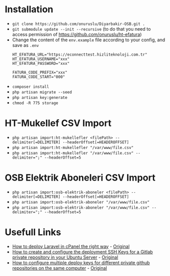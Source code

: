 # Installation
*   `git clone https://github.com/onuruslu/Diyarbakir-OSB.git .`
*   `git submodule update --init --recursive`
    (to do that you need to access permission of https://github.com/onuruslu/ht-efatura)
*   Change the content of the `env.example` file according to your config,
    and save as `.env`
    ```
    HT_EFATURA_URL="https://econnecttest.hizliteknoloji.com.tr"
    HT_EFATURA_USERNAME="xxx"
    HT_EFATURA_PASSWORD="xxx"
    
    FATURA_CODE_PREFIX="xxx"
    FATURA_CODE_START="000"
    ```
*   `composer install`
*   `php artisan migrate --seed`
*   `php artisan key:generate`
*   `chmod -R 775 storage`

# HT-Mukellef CSV Import
*   `php artisan import:ht-mukellefler <filePath> --delimiter[=DELIMITER] --headerOffset[=HEADEROFFSET]`
*   `php artisan import:ht-mukellefler "/var/www/file.csv"`
*   `php artisan import:ht-mukellefler "/var/www/file.csv" --delimiter=";" --headerOffset=5`

# OSB Elektrik Aboneleri CSV Import
*   `php artisan import:osb-elektrik-aboneler <filePath> --delimiter[=DELIMITER] --headerOffset[=HEADEROFFSET]`
*   `php artisan import:osb-elektrik-aboneler "/var/www/file.csv"`
*   `php artisan import:osb-elektrik-aboneler "/var/www/file.csv" --delimiter=";" --headerOffset=5`

# Usefull Links
*   [How to deploy Laravel in cPanel the right way](https://web.archive.org/web/20200903195906/https://medium.com/@hafizmohammedg/how-to-deploy-laravel-in-cpanel-the-right-way-78d0a767d5a2) - [Original](https://medium.com/@hafizmohammedg/how-to-deploy-laravel-in-cpanel-the-right-way-78d0a767d5a2)
*   [How to create and configure the deployment SSH Keys for a Gitlab private repository in your Ubuntu Server](https://web.archive.org/web/20200903200059/https://ourcodeworld.com/articles/read/654/how-to-create-and-configure-the-deployment-ssh-keys-for-a-gitlab-private-repository-in-your-ubuntu-server) - [Original](https://ourcodeworld.com/articles/read/654/how-to-create-and-configure-the-deployment-ssh-keys-for-a-gitlab-private-repository-in-your-ubuntu-server)
*   [How to configure multiple deploy keys for different private github repositories on the same computer](https://web.archive.org/web/20200903200408/https://gist.github.com/FlorianBouron/208c77aff253fc178a4a0ad6639f1412) - [Original](https://gist.github.com/FlorianBouron/208c77aff253fc178a4a0ad6639f1412)
